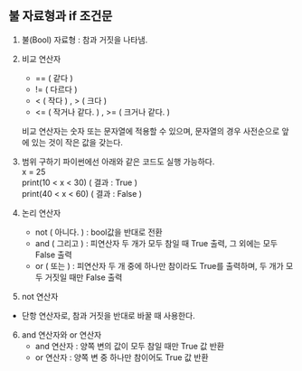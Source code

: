 ## 불 자료형과 if 조건문
1. 불(Bool) 자료형 : 참과 거짓을 나타냄.

2. 비교 연산자

    - == ( 같다 )
    - != ( 다르다 )
    - < ( 작다 ) , > ( 크다 ) 
    - <= ( 작거나 같다. ) , >= ( 크거나 같다. ) 

    비교 연산자는 숫자 또는 문자열에 적용할 수 있으며, 문자열의 경우 사전순으로 앞에 있는 것이 작은 값을 갖는다.

3. 범위 구하기
파이썬에선 아래와 같은 코드도 실행 가능하다. <br>
x = 25 <br>
print(10 < x < 30)  ( 결과 : True ) <br>
print(40 < x < 60)  ( 결과 : False )

4. 논리 연산자
    - not ( 아니다. ) : bool값을 반대로 전환
    - and ( 그리고 ) : 피연산자 두 개가 모두 참일 때 True 출력, 그 외에는 모두 False 출력
    - or ( 또는 ) : 피연산자 두 개 중에 하나만 참이라도 True를 출력하며, 두 개가 모두 거짓일 때만 False 출력

5. not 연산자
- 단항 연산자로, 참과 거짓을 반대로 바꿀 때 사용한다. 

6. and 연산자와 or 연산자
    - and 연산자 : 양쪽 변의 값이 모두 참일 때만 True 값 반환
    - or 연산자 : 양쪽 변 중 하나만 참이어도 True 값 반환

    

